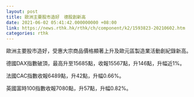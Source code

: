 ```yaml
---
layout: post
title: 歐洲主要股市造好　德股創新高
date: 2021-06-02 05:41:42.000000000 +08:00
link: https://news.rthk.hk/rthk/ch/component/k2/1593823-20210602.htm
categories: rthk
---
```


歐洲主要股市造好，受惠大宗商品價格顯著上升及歐元區製造業活動創紀錄新高。

德國DAX指數破頂，最高升至15685點，收報15567點，升146點，升幅近1%。

法國CAC指數收報6489點，升42點，升幅0.66%。

英國富時100指數收報7080點，升57點，升幅0.82%。
